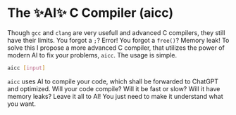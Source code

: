 # The ✨AI✨ C Compiler (aicc)

Though `gcc` and `clang` are very usefull and advanced C compilers, they still have their limits. You forgot a `;`? Error! You forgot a `free()`? Memory leak! To solve this I propose a more advanced C compiler, that utilizes the power of modern AI to fix your problems, `aicc`. The usage is simple.
```bash
aicc [input]
```
`aicc` uses AI to compile your code, which shall be forwarded to ChatGPT and optimized. Will your code compile? Will it be fast or slow? Will it have memory leaks? Leave it all to AI! You just need to make it understand what you want.
